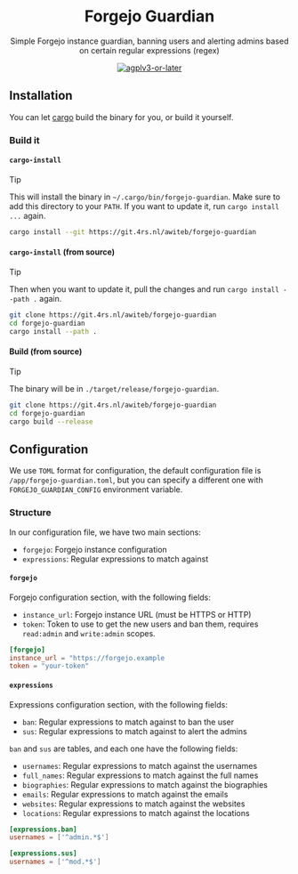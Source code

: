 <div align="center">

# Forgejo Guardian

Simple Forgejo instance guardian, banning users and alerting admins based on certain regular expressions (regex)

<!-- [![Forgejo CI Status](https://git.4rs.nl/awiteb/forgejo-guardian/badges/workflows/ci.yml/badge.svg)](https://git.4rs.nl/awiteb/forgejo-guardian)
[![Forgejo CD Status](https://git.4rs.nl/awiteb/forgejo-guardian/badges/workflows/cd.yml/badge.svg)](https://git.4rs.nl/awiteb/forgejo-guardian) -->

[![agplv3-or-later](https://www.gnu.org/graphics/agplv3-88x31.png)](https://www.gnu.org/licenses/agpl-3.0.html)

</div>

## Installation

You can let [cargo](https://doc.rust-lang.org/cargo/) build the binary for you, or build it yourself. <!-- You can also download the pre-built binaries from the [releases](https://git.4rs.nl/awiteb/forgejo-guardian/releases) page. -->

### Build it

#### `cargo-install`

> [!TIP]
> This will install the binary in `~/.cargo/bin/forgejo-guardian`. Make sure to add this directory to your `PATH`.
> If you want to update it, run `cargo install ...` again.

```sh
cargo install --git https://git.4rs.nl/awiteb/forgejo-guardian
```

#### `cargo-install` (from source)

> [!TIP]
> Then when you want to update it, pull the changes and run `cargo install --path .` again.

```sh
git clone https://git.4rs.nl/awiteb/forgejo-guardian
cd forgejo-guardian
cargo install --path .
```

#### Build (from source)

> [!TIP]
> The binary will be in `./target/release/forgejo-guardian`.

```sh
git clone https://git.4rs.nl/awiteb/forgejo-guardian
cd forgejo-guardian
cargo build --release
```

## Configuration

We use `TOML` format for configuration, the default configuration file is `/app/forgejo-guardian.toml`, but you can specify a different one with `FORGEJO_GUARDIAN_CONFIG` environment variable.

### Structure

In our configuration file, we have two main sections:

- `forgejo`: Forgejo instance configuration
- `expressions`: Regular expressions to match against
<!-- - `telegram`: Telegram bot configuration -->

#### `forgejo`

Forgejo configuration section, with the following fields:

- `instance_url`: Forgejo instance URL (must be HTTPS or HTTP)
- `token`: Token to use to get the new users and ban them, requires `read:admin` and `write:admin` scopes.

```toml
[forgejo]
instance_url = "https://forgejo.example
token = "your-token"
```

#### `expressions`

Expressions configuration section, with the following fields:

- `ban`: Regular expressions to match against to ban the user
- `sus`: Regular expressions to match against to alert the admins

`ban` and `sus` are tables, and each one have the following fields:

- `usernames`: Regular expressions to match against the usernames
- `full_names`: Regular expressions to match against the full names
- `biographies`: Regular expressions to match against the biographies
- `emails`: Regular expressions to match against the emails
- `websites`: Regular expressions to match against the websites
- `locations`: Regular expressions to match against the locations

```toml
[expressions.ban]
usernames = ['^admin.*$']

[expressions.sus]
usernames = ['^mod.*$']
```

